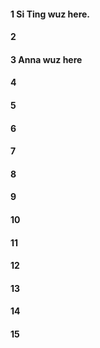 #### 1 Si Ting wuz here.
#### 2
#### 3 Anna wuz here
#### 4
#### 5
#### 6
#### 7
#### 8
#### 9
#### 10
#### 11
#### 12
#### 13
#### 14
#### 15